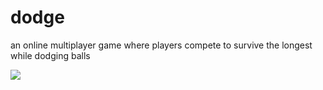 # dodge
an online multiplayer game where players compete to survive the longest while dodging balls

![](http://i.imgur.com/sJ5EVt1.png)
